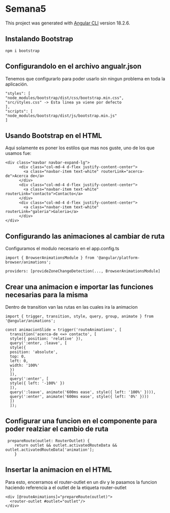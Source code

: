 # Semana5

This project was generated with [Angular CLI](https://github.com/angular/angular-cli) version 18.2.6.

## Instalando Bootstrap

```
npm i bootstrap
```

## Configurandolo en el archivo angualr.json

Tenemos que configurarlo para poder usarlo sin ningun problema en toda la aplicación.
```
"styles": [
"node_modules/bootstrap/dist/css/bootstrap.min.css",
"src/styles.css" -> Esta linea ya viene por defecto
],
"scripts": [
"node_modules/bootstrap/dist/js/bootstrap.min.js"
]
```

## Usando Bootstrap en el HTML

Aqui solamente es poner los estilos que mas nos guste, uno de los que usamos fue:
```
<div class="navbar navbar-expand-lg">
      <div class="col-md-4 d-flex justify-content-center">
        <a class="navbar-item text-white" routerLink="acerca-de">Acerca de</a>
      </div>
      <div class="col-md-4 d-flex justify-content-center">
        <a class="navbar-item text-white" routerLink="contacto">Contacto</a>
      </div>
      <div class="col-md-4 d-flex justify-content-center">
        <a class="navbar-item text-white" routerLink="galeria">Galeria</a>
      </div>
</div>
```

## Configurando las animaciones al cambiar de ruta

Configuramos el modulo necesario en el app.config.ts
```
import { BrowserAnimationsModule } from '@angular/platform-browser/animations';

providers: [provideZoneChangeDetection(..., BrowserAnimationsModule]

```

## Crear una animacion e importar las funciones necesarias para la misma
Dentro de transition van las rutas en las cuales ira la animacion
```
import { trigger, transition, style, query, group, animate } from '@angular/animations';

const animacionSlide = trigger('routeAnimations', [
  transition('acerca-de <=> contacto', [
  style({ position: 'relative' }),
  query(':enter, :leave', [
  style({
  position: 'absolute',
  top: 0,
  left: 0,
  width: '100%'
  })
  ]),
  query(':enter', [
  style({ left: '-100%' })
  ]),
  query(':leave', animate('600ms ease', style({ left: '100%' }))),
  query(':enter', animate('600ms ease', style({ left: '0%' })))
  ])
  ]);
```

## Configurar una funcion en el componente para poder realziar el cambio de ruta
```
 prepareRoute(outlet: RouterOutlet) {
    return outlet && outlet.activatedRouteData && outlet.activatedRouteData['animation'];
    }
```

## Insertar la animacion en el HTML
 
Para esto, encerramos el router-outlet en un div y le pasamos la funcion haciendo referencia a el outlet de la etiqueta router-outlet
```
<div [@routeAnimations]="prepareRoute(outlet)">
  <router-outlet #outlet="outlet"/>
</div>
```